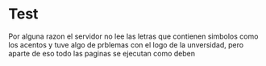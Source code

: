 # Test
Por alguna razon el servidor no lee las letras que contienen simbolos como los acentos y tuve algo de prblemas con el logo de la unversidad, pero aparte de eso todo las paginas se ejecutan como deben
